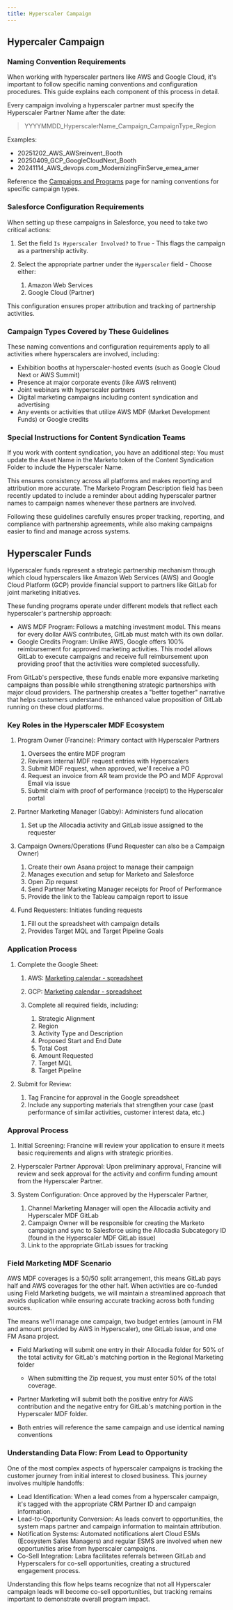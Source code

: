```yaml
---
title: Hyperscaler Campaign
---
```


## Hypercaler Campaign

### Naming Convention Requirements

When working with hyperscaler partners like AWS and Google Cloud, it's important to follow specific naming conventions and configuration procedures. This guide explains each component of this process in detail.

Every campaign involving a hyperscaler partner must specify the Hyperscaler Partner Name after the date:
> YYYYMMDD_HyperscalerName_Campaign_CampaignType_Region

Examples:

- 20251202_AWS_AWSreinvent_Booth
- 20250409_GCP_GoogleCloudNext_Booth
- 20241114_AWS_devops.com_ModernizingFinServe_emea_amer

Reference the [Campaigns and Programs](/handbook/marketing/marketing-operations/campaigns-and-programs/#hybrid-marketo-templates) page for naming conventions for specific campaign types.

### Salesforce Configuration Requirements

When setting up these campaigns in Salesforce, you need to take two critical actions:

1. Set the field `Is Hyperscaler Involved?` to `True` - This flags the campaign as a partnership activity.
2. Select the appropriate partner under the `Hyperscaler` field - Choose either:

   1. Amazon Web Services
   2. Google Cloud (Partner)

This configuration ensures proper attribution and tracking of partnership activities.

### Campaign Types Covered by These Guidelines

These naming conventions and configuration requirements apply to all activities where hyperscalers are involved, including:

- Exhibition booths at hyperscaler-hosted events (such as Google Cloud Next or AWS Summit)
- Presence at major corporate events (like AWS reInvent)
- Joint webinars with hyperscaler partners
- Digital marketing campaigns including content syndication and advertising
- Any events or activities that utilize AWS MDF (Market Development Funds) or Google credits

### Special Instructions for Content Syndication Teams

If you work with content syndication, you have an additional step: You must update the Asset Name in the Marketo token of the Content Syndication Folder to include the Hyperscaler Name.

This ensures consistency across all platforms and makes reporting and attribution more accurate. The Marketo Program Description field has been recently updated to include a reminder about adding hyperscaler partner names to campaign names whenever these partners are involved.

Following these guidelines carefully ensures proper tracking, reporting, and compliance with partnership agreements, while also making campaigns easier to find and manage across systems.

## Hyperscaler Funds

Hyperscaler funds represent a strategic partnership mechanism through which cloud hyperscalers like Amazon Web Services (AWS) and Google Cloud Platform (GCP) provide financial support to partners like GitLab for joint marketing initiatives.

These funding programs operate under different models that reflect each hyperscaler's partnership approach:

- AWS MDF Program: Follows a matching investment model. This means for every dollar AWS contributes, GitLab must match with its own dollar.
- Google Credits Program: Unlike AWS, Google offers 100% reimbursement for approved marketing activities. This model allows GitLab to execute campaigns and receive full reimbursement upon providing proof that the activities were completed successfully.

From GitLab's perspective, these funds enable more expansive marketing campaigns than possible while strengthening strategic partnerships with major cloud providers. The partnership creates a "better together" narrative that helps customers understand the enhanced value proposition of GitLab running on these cloud platforms.

### Key Roles in the Hyperscaler MDF Ecosystem

1. Program Owner (Francine): Primary contact with Hyperscaler Partners

   1. Oversees the entire MDF program
   2. Reviews internal MDF request entries with Hyperscalers
   3. Submit MDF request, when approved, we'll receive a PO
   4. Request an invoice from AR team provide the PO and MDF Approval Email via issue
   5. Submit claim with proof of performance (receipt) to the Hyperscaler portal

2. Partner Marketing Manager (Gabby): Administers fund allocation

   1. Set up the Allocadia activity and GitLab issue assigned to the requester

3. Campaign Owners/Operations (Fund Requester can also be a Campaign Owner)

   1. Create their own Asana project to manage their campaign
   2. Manages execution and setup for Marketo and Salesforce
   3. Open Zip request
   4. Send Partner Marketing Manager receipts for Proof of Performance
   5. Provide the link to the Tableau campaign report to issue

4. Fund Requesters: Initiates funding requests

   1. Fill out the spreadsheet with campaign details
   2. Provides Target MQL and Target Pipeline Goals

### Application Process

1. Complete the Google Sheet:

    1. AWS: [Marketing calendar - spreadsheet](https://docs.google.com/spreadsheets/d/1Ej_QJpTI0u_hPwB-jJKcqTviIAnmS1wgctfabgfUlPM/edit?gid=2978057#gid=2978057)
    2. GCP: [Marketing calendar - spreadsheet](https://docs.google.com/spreadsheets/d/1B2mSraHHhCMbK96Sx0ZQlXTI6J7tIp5LNeWdsnKetrE/edit?usp=sharing)
    3. Complete all required fields, including:

       1. Strategic Alignment
       2. Region
       3. Activity Type and Description
       4. Proposed Start and End Date
       5. Total Cost
       6. Amount Requested
       7. Target MQL
       8. Target Pipeline

2. Submit for Review:

    1. Tag Francine for approval in the Google spreadsheet
    1. Include any supporting materials that strengthen your case (past performance of similar activities, customer interest data, etc.)

### Approval Process

1. Initial Screening: Francine will review your application to ensure it meets basic requirements and aligns with strategic priorities.
2. Hyperscaler Partner Approval: Upon preliminary approval, Francine will review and seek approval for the activity and confirm funding amount from the Hyperscaler Partner.
3. System Configuration: Once approved by the Hyperscaler Partner,

    1. Channel Marketing Manager will open the Allocadia activity and Hyperscaler MDF GitLab
    2. Campaign Owner will be responsible for creating the Marketo campaign and sync to Salesforce using the Allocadia Subcategory ID (found in the Hyperscaler MDF GitLab issue)
    3. Link to the appropriate GitLab issues for tracking

### Field Marketing MDF Scenario

AWS MDF coverages is a 50/50 split arrangement, this means GitLab pays half and AWS coverages for the other half. When activities are co-funded using Field Marketing budgets, we will maintain a streamlined approach that avoids duplication while ensuring accurate tracking across both funding sources. 

The means we'll manage one campaign, two budget entries (amount in FM and amount provided by AWS in Hyperscaler), one GitLab issue, and one FM Asana project.

- Field Marketing will submit one entry in their Allocadia folder for 50% of the total activity for GitLab's matching portion in the Regional Marketing folder

  - When submitting the Zip request, you must enter 50% of the total coverage.

- Partner Marketing will submit both the positive entry for AWS contribution and the negative entry for GitLab's matching portion in the Hyperscaler MDF folder.
- Both entries will reference the same campaign and use identical naming conventions

### Understanding Data Flow: From Lead to Opportunity

One of the most complex aspects of hyperscaler campaigns is tracking the customer journey from initial interest to closed business. This journey involves multiple handoffs:

- Lead Identification: When a lead comes from a hyperscaler campaign, it's tagged with the appropriate CRM Partner ID and campaign information.
- Lead-to-Opportunity Conversion: As leads convert to opportunities, the system maps partner and campaign information to maintain attribution.
- Notification Systems: Automated notifications alert Cloud ESMs (Ecosystem Sales Managers) and regular ESMS are involved when new opportunities arise from hyperscaler campaigns.
- Co-Sell Integration: Labra facilitates referrals between GitLab and Hyperscalers for co-sell opportunities, creating a structured engagement process.

Understanding this flow helps teams recognize that not all Hyperscaler campaign leads will become co-sell opportunities, but tracking remains important to demonstrate overall program impact.
